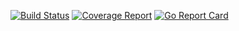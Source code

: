 [![Build Status](https://git.posc.in/cw/bclib/badges/master/build.svg)](https://git.posc.in/cw/bclib/commits/master)
[![Coverage Report](https://git.posc.in/cw/bclib/badges/master/coverage.svg)](https://git.posc.in/cw/bclib/commits/master)
[![Go Report Card](https://goreportcard.com/badge/git.posc.in/cw/bclib)](https://goreportcard.com/report/git.posc.in/cw/bclib)
